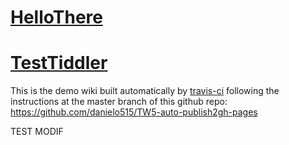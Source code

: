 <h1 class=""><a class="tc-tiddlylink tc-tiddlylink-resolves" href="#HelloThere">HelloThere</a></h1><h1 class=""><a class="tc-tiddlylink tc-tiddlylink-resolves" href="#TestTiddler">TestTiddler</a></h1><p>This is the demo wiki built automatically by <a class="tc-tiddlylink-external" href="http://travis-ci.org/" rel="noopener noreferrer" target="_blank">travis-ci</a> following the instructions at
the master branch of this github repo: <a class="tc-tiddlylink-external" href="https://github.com/danielo515/TW5-auto-publish2gh-pages" rel="noopener noreferrer" target="_blank">https://github.com/danielo515/TW5-auto-publish2gh-pages</a></p><p>TEST MODIF
</p>